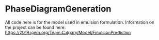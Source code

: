 # PhaseDiagramGeneration

All code here is for the model used in emulsion formulation. Information on the project can be found here: https://2019.igem.org/Team:Calgary/Model/EmulsionPrediction
